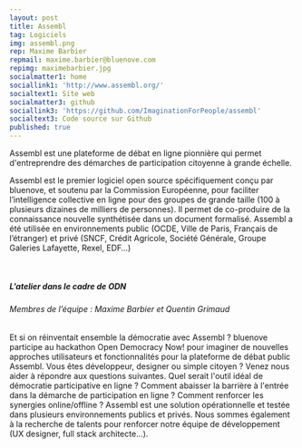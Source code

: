 ```yaml
---
layout: post
title: Assembl
tag: Logiciels
img: assembl.png
rep: Maxime Barbier
repmail: maxime.barbier@bluenove.com
repimg: maximebarbier.jpg
socialmatter1: home
sociallink1: 'http://www.assembl.org/'
socialtext1: Site web
socialmatter3: github
sociallink3: 'https://github.com/ImaginationForPeople/assembl'
socialtext3: Code source sur Github
published: true
---
```


Assembl est une plateforme de débat en ligne pionnière qui permet d'entreprendre des démarches de participation citoyenne à grande échelle.

Assembl est le premier logiciel open source spécifiquement conçu par bluenove, et soutenu par la Commission Européenne, pour faciliter l’intelligence collective en ligne pour des groupes de grande taille (100 à plusieurs dizaines de milliers de personnes). Il permet de co-produire de la connaissance nouvelle synthétisée dans un document formalisé. Assembl a été utilisée en environnements public (OCDE, Ville de Paris, Français de l’étranger) et privé (SNCF, Crédit Agricole, Société Générale, Groupe Galeries Lafayette, Rexel, EDF…)

<br>



##### L'atelier dans le cadre de ODN

###### Membres de l’équipe : Maxime Barbier et Quentin Grimaud
Et si on réinventait ensemble la démocratie avec Assembl ? bluenove participe au hackathon Open Democracy Now! pour imaginer de nouvelles approches utilisateurs et fonctionnalités pour la plateforme de débat public Assembl. Vous êtes développeur, designer ou simple citoyen ? Venez nous aider à répondre aux questions suivantes. Quel serait l'outil idéal de démocratie participative en ligne ? Comment abaisser la barrière à l'entrée dans la démarche de participation en ligne ? Comment renforcer les synergies online/offline ? Assembl est une solution opérationnelle et testée dans plusieurs environnements publics et privés. Nous sommes également à la recherche de talents pour renforcer notre équipe de développement (UX designer, full stack architecte...).
